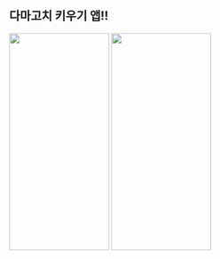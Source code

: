 다마고치 키우기 앱!!
-----
<img src = "https://user-images.githubusercontent.com/92036498/180649406-a53d7915-3546-42e7-b538-916035828e24.png" width = "180" height = "390"/> <img src = "https://user-images.githubusercontent.com/92036498/180649413-6d391a65-5a9e-4b35-b9fd-b4ff28dc543d.png" width = "180" height = "390"/>
